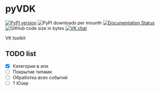 # pyVDK
 [![PyPI version](https://badge.fury.io/py/pyvdk.svg)](https://badge.fury.io/py/pyvdk)
 ![PyPI downloads per mounth](https://img.shields.io/pypi/dm/pyvdk)
 [![Documentation Status](https://readthedocs.org/projects/pyvdk/badge/?version=latest)](https://pyvdk.readthedocs.io/ru/latest/?badge=latest)
 ![GitHub code size in bytes](https://img.shields.io/github/languages/code-size/UT1C/pyvdk)
 [![VK chat](https://vk.me/join/AJQ1d/RAzBm4QcrxZ5hJTFSJ)](https://img.shields.io/badge/VK%20chat-support-blueviolet)

 VK toolkit


## TODO list

- [x] Категории в апи
- [ ] Покрытие типами
- [ ] Обработка всех событий
- [ ] ? Юзер
